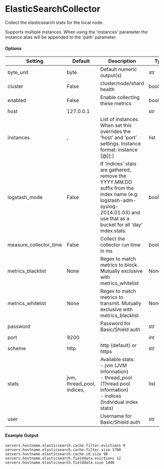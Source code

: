 <!--This file was generated from the python source
Please edit the source to make changes
-->
ElasticSearchCollector
=====

Collect the elasticsearch stats for the local node.

Supports multiple instances. When using the 'instances'
parameter the instance alias will be appended to the
'path' parameter.

#### Options

| Setting                | Default                    | Description                                                                                                                                                                 | Type     |
|------------------------|----------------------------|-----------------------------------------------------------------------------------------------------------------------------------------------------------------------------|----------|
| byte_unit              | byte                       | Default numeric output(s)                                                                                                                                                   | str      |
| cluster                | False                      | cluster/node/shard health                                                                                                                                                   | bool     |
| enabled                | False                      | Enable collecting these metrics                                                                                                                                             | bool     |
| host                   | 127.0.0.1                  |                                                                                                                                                                             | str      |
| instances              | ,                          | List of instances. When set this overrides the 'host' and 'port' settings. Instance format: instance [<alias>@]<hostname>[:<port>]                                          | list     |
| logstash_mode          | False                      | If 'indices' stats are gathered, remove the YYYY.MM.DD suffix from the index name (e.g. logstash-adm-syslog-2014.01.03) and use that as a bucket for all 'day' index stats. | bool     |
| measure_collector_time | False                      | Collect the collector run time in ms                                                                                                                                        | bool     |
| metrics_blacklist      | None                       | Regex to match metrics to block. Mutually exclusive with metrics_whitelist                                                                                                  | NoneType |
| metrics_whitelist      | None                       | Regex to match metrics to transmit. Mutually exclusive with metrics_blacklist                                                                                               | NoneType |
| password               |                            | Password for Basic/Shield auth                                                                                                                                              | str      |
| port                   | 9200                       |                                                                                                                                                                             | int      |
| scheme                 | http                       | http (default) or https                                                                                                                                                     | str      |
| stats                  | jvm, thread_pool, indices, | Available stats:<br>- jvm (JVM information)<br> - thread_pool (Thread pool information)<br> - indices (Individual index stats)<br>                                          | list     |
| user                   |                            | Username for Basic/Shield auth                                                                                                                                              | str      |

#### Example Output

```
servers.hostname.elasticsearch.cache.filter.evictions 9
servers.hostname.elasticsearch.cache.filter.size 1700
servers.hostname.elasticsearch.cache.id.size 98
servers.hostname.elasticsearch.fielddata.evictions 12
servers.hostname.elasticsearch.fielddata.size 1448
```

